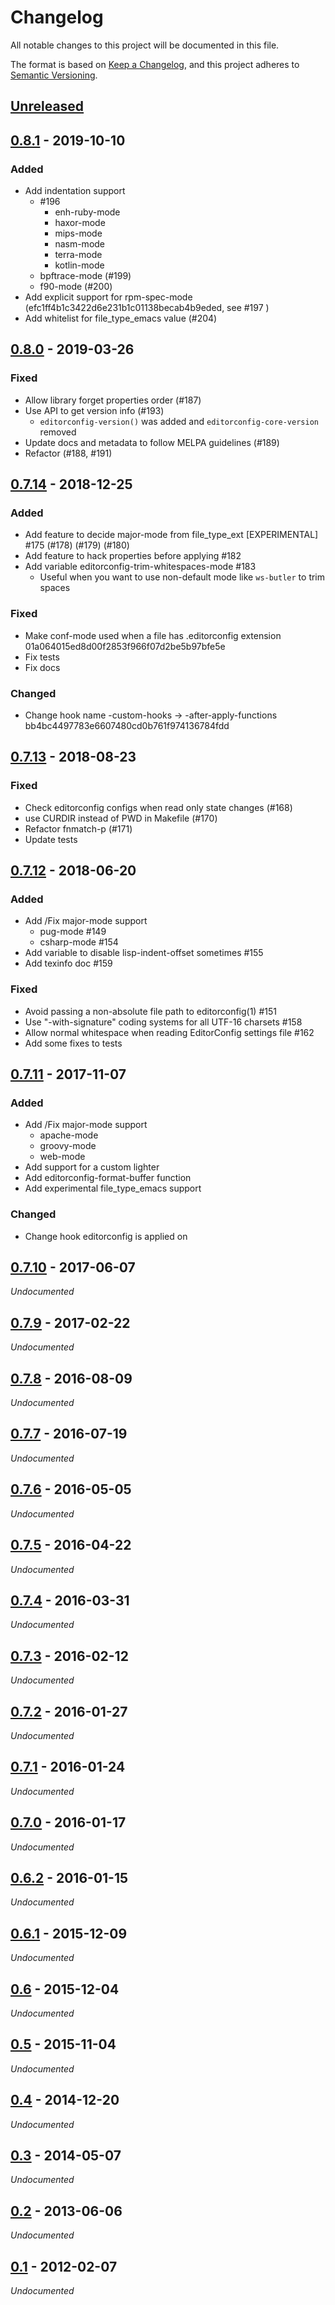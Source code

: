 # Changelog

All notable changes to this project will be documented in this file.

The format is based on [Keep a Changelog](https://keepachangelog.com/en/1.0.0/),
and this project adheres to [Semantic Versioning](https://semver.org/spec/v2.0.0.html).


## [Unreleased]


## [0.8.1] - 2019-10-10

### Added

- Add indentation support
  - #196
    - enh-ruby-mode
    - haxor-mode
    - mips-mode
    - nasm-mode
    - terra-mode
    - kotlin-mode
  - bpftrace-mode (#199)
  - f90-mode (#200)
- Add explicit support for rpm-spec-mode (efc1ff4b1c3422d6e231b1c01138becab4b9eded, see #197 )
- Add whitelist for file_type_emacs value (#204)


## [0.8.0] - 2019-03-26

### Fixed

- Allow library forget properties order (#187)
- Use API to get version info (#193)
  - `editorconfig-version()` was added and `editorconfig-core-version` removed
- Update docs and metadata to follow MELPA guidelines (#189)
- Refactor (#188, #191)



## [0.7.14] - 2018-12-25

### Added

- Add feature to decide major-mode from file_type_ext [EXPERIMENTAL] #175 (#178) (#179) (#180)
- Add feature to hack properties before applying #182
- Add variable editorconfig-trim-whitespaces-mode #183
  - Useful when you want to use non-default mode like `ws-butler` to trim spaces

### Fixed

- Make conf-mode used when a file has .editorconfig extension 01a064015ed8d00f2853f966f07d2be5b97bfe5e
- Fix tests
- Fix docs

### Changed

- Change hook name -custom-hooks -> -after-apply-functions bb4bc4497783e6607480cd0b761f974136784fdd


## [0.7.13] - 2018-08-23

### Fixed

- Check editorconfig configs when read only state changes (#168)
- use CURDIR instead of PWD in Makefile (#170)
- Refactor fnmatch-p (#171)
- Update tests


## [0.7.12] - 2018-06-20

### Added

- Add /Fix major-mode support
  - pug-mode #149
  - csharp-mode #154
- Add variable to disable lisp-indent-offset sometimes #155
- Add texinfo doc #159

### Fixed

- Avoid passing a non-absolute file path to editorconfig(1)  #151
- Use "-with-signature" coding systems for all UTF-16 charsets #158
- Allow normal whitespace when reading EditorConfig settings file #162
- Add some fixes to tests


## [0.7.11] - 2017-11-07

### Added

- Add /Fix major-mode support
  - apache-mode
  - groovy-mode
  - web-mode
- Add support for a custom lighter
- Add editorconfig-format-buffer function
- Add experimental file_type_emacs support

### Changed

- Change hook editorconfig is applied on


## [0.7.10] - 2017-06-07

*Undocumented*

## [0.7.9] - 2017-02-22

*Undocumented*

## [0.7.8] - 2016-08-09

*Undocumented*

## [0.7.7] - 2016-07-19

*Undocumented*

## [0.7.6] - 2016-05-05

*Undocumented*

## [0.7.5] - 2016-04-22

*Undocumented*

## [0.7.4] - 2016-03-31

*Undocumented*

## [0.7.3] - 2016-02-12

*Undocumented*

## [0.7.2] - 2016-01-27

*Undocumented*

## [0.7.1] - 2016-01-24

*Undocumented*

## [0.7.0] - 2016-01-17

*Undocumented*

## [0.6.2] - 2016-01-15

*Undocumented*

## [0.6.1] - 2015-12-09

*Undocumented*

## [0.6] - 2015-12-04

*Undocumented*

## [0.5] - 2015-11-04

*Undocumented*

## [0.4] - 2014-12-20

*Undocumented*

## [0.3] - 2014-05-07

*Undocumented*

## [0.2] - 2013-06-06

*Undocumented*

## [0.1] - 2012-02-07

*Undocumented*


[Unreleased]: https://github.com/editorconfig/editorconfig-emacs/compare/v0.8.1...HEAD
[0.8.1]: https://github.com/editorconfig/editorconfig-emacs/compare/v0.8.0...v0.8.1
[0.8.0]: https://github.com/editorconfig/editorconfig-emacs/compare/v0.7.14...v0.8.0
[0.7.14]: https://github.com/editorconfig/editorconfig-emacs/compare/v0.7.13...v0.7.14
[0.7.13]: https://github.com/editorconfig/editorconfig-emacs/compare/v0.7.12...v0.7.13
[0.7.12]: https://github.com/editorconfig/editorconfig-emacs/compare/v0.7.11...v0.7.12
[0.7.11]: https://github.com/editorconfig/editorconfig-emacs/compare/v0.7.10...v0.7.11
[0.7.10]: https://github.com/editorconfig/editorconfig-emacs/compare/v0.7.9...v0.7.10
[0.7.9]: https://github.com/editorconfig/editorconfig-emacs/compare/v0.7.8...v0.7.9
[0.7.8]: https://github.com/editorconfig/editorconfig-emacs/compare/v0.7.7...v0.7.8
[0.7.7]: https://github.com/editorconfig/editorconfig-emacs/compare/v0.7.6...v0.7.7
[0.7.6]: https://github.com/editorconfig/editorconfig-emacs/compare/v0.7.5...v0.7.6
[0.7.5]: https://github.com/editorconfig/editorconfig-emacs/compare/v0.7.4...v0.7.5
[0.7.4]: https://github.com/editorconfig/editorconfig-emacs/compare/v0.7.3...v0.7.4
[0.7.3]: https://github.com/editorconfig/editorconfig-emacs/compare/v0.7.2...v0.7.3
[0.7.2]: https://github.com/editorconfig/editorconfig-emacs/compare/v0.7.1...v0.7.2
[0.7.1]: https://github.com/editorconfig/editorconfig-emacs/compare/v0.7.0...v0.7.1
[0.7.0]: https://github.com/editorconfig/editorconfig-emacs/compare/v0.6.2...v0.7.0
[0.6.2]: https://github.com/editorconfig/editorconfig-emacs/compare/v0.6.1...v0.6.2
[0.6.1]: https://github.com/editorconfig/editorconfig-emacs/compare/v0.6...v0.6.1
[0.6]: https://github.com/editorconfig/editorconfig-emacs/compare/v0.5...v0.6
[0.5]: https://github.com/editorconfig/editorconfig-emacs/compare/v0.4...v0.5
[0.4]: https://github.com/editorconfig/editorconfig-emacs/compare/v0.3...v0.4
[0.3]: https://github.com/editorconfig/editorconfig-emacs/compare/v0.2...v0.3
[0.2]: https://github.com/editorconfig/editorconfig-emacs/compare/v0.1...v0.2
[0.1]: https://github.com/editorconfig/editorconfig-emacs/releases/tag/v0.1
